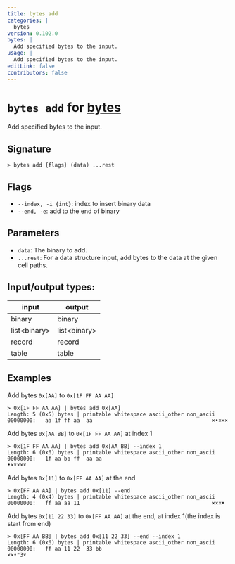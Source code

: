 ```yaml
---
title: bytes add
categories: |
  bytes
version: 0.102.0
bytes: |
  Add specified bytes to the input.
usage: |
  Add specified bytes to the input.
editLink: false
contributors: false
---
```

<!-- This file is automatically generated. Please edit the command in https://github.com/nushell/nushell instead. -->

# `bytes add` for [bytes](/commands/categories/bytes.md)

<div class='command-title'>Add specified bytes to the input.</div>

## Signature

```> bytes add {flags} (data) ...rest```

## Flags

 -  `--index, -i {int}`: index to insert binary data
 -  `--end, -e`: add to the end of binary

## Parameters

 -  `data`: The binary to add.
 -  `...rest`: For a data structure input, add bytes to the data at the given cell paths.


## Input/output types:

| input        | output       |
| ------------ | ------------ |
| binary       | binary       |
| list\<binary\> | list\<binary\> |
| record       | record       |
| table        | table        |
## Examples

Add bytes `0x[AA]` to `0x[1F FF AA AA]`
```nu
> 0x[1F FF AA AA] | bytes add 0x[AA]
Length: 5 (0x5) bytes | printable whitespace ascii_other non_ascii
00000000:   aa 1f ff aa  aa                                      ×•×××

```

Add bytes `0x[AA BB]` to `0x[1F FF AA AA]` at index 1
```nu
> 0x[1F FF AA AA] | bytes add 0x[AA BB] --index 1
Length: 6 (0x6) bytes | printable whitespace ascii_other non_ascii
00000000:   1f aa bb ff  aa aa                                   •×××××

```

Add bytes `0x[11]` to `0x[FF AA AA]` at the end
```nu
> 0x[FF AA AA] | bytes add 0x[11] --end
Length: 4 (0x4) bytes | printable whitespace ascii_other non_ascii
00000000:   ff aa aa 11                                          ×××•

```

Add bytes `0x[11 22 33]` to `0x[FF AA AA]` at the end, at index 1(the index is start from end)
```nu
> 0x[FF AA BB] | bytes add 0x[11 22 33] --end --index 1
Length: 6 (0x6) bytes | printable whitespace ascii_other non_ascii
00000000:   ff aa 11 22  33 bb                                   ××•"3×

```
